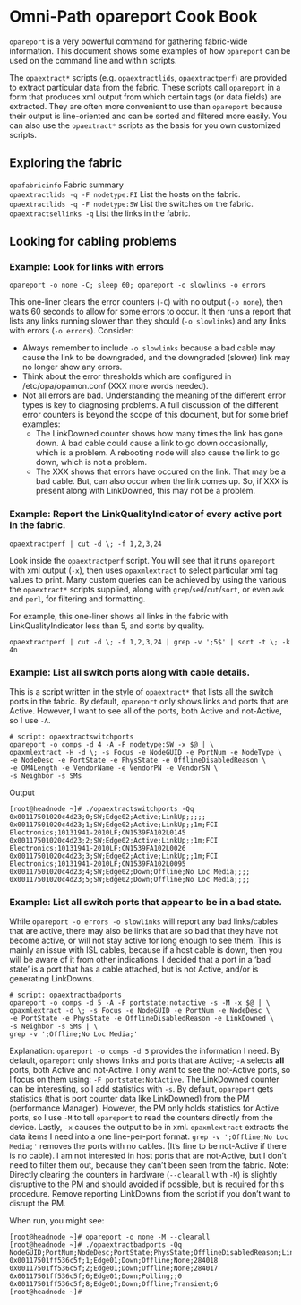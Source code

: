 # Omni-Path opareport Cook Book

```opareport``` is a very powerful command for gathering fabric-wide information.
This document shows some examples of how ```opareport``` can be used on the command line and within scripts.

The ```opaextract*``` scripts (e.g. ```opaextractlids```, ```opaextractperf```) are provided to extract particular data from the fabric.
These scripts call ```opareport``` in a form that produces xml output from which certain tags (or data fields) are extracted.
They are often more convenient to use than ```opareport``` because their output is line-oriented and can be sorted and filtered more easily.
You can also use the ```opaextract*``` scripts as the basis for you own customized scripts.

## Exploring the fabric

```opafabricinfo``` Fabric summary<br>
```opaextractlids -q -F nodetype:FI``` List the hosts on the fabric.<br>
```opaextractlids -q -F nodetype:SW``` List the switches on the fabric.<br>
```opaextractsellinks -q``` List the links in the fabric.<br>

## Looking for cabling problems

### Example: Look for links with errors
```
opareport -o none -C; sleep 60; opareport -o slowlinks -o errors
```
This one-liner clears the error counters (```-C```) with no output (```-o none```), then waits 60 seconds to allow for some errors to occur.
It then runs a report that lists any links running slower than they should (```-o slowlinks```) and any links with errors (```-o errors```).
Consider:
- Always remember to include ```-o slowlinks``` because a bad cable may cause the link to be downgraded,
  and the downgraded (slower) link may no longer show any errors.
- Think about the error thresholds which are configured in /etc/opa/opamon.conf (XXX more words needed).
- Not all errors are bad. Understanding the meaning of the different error types is key to diagnosing problems.
  A full discussion of the different error counters is beyond the scope of this document, but for some brief examples:
  - The LinkDowned counter shows how many times the link has gone down. A bad cable could cause a link to go down occasionally, which is a problem.
    A rebooting node will also cause the link to go down, which is not a problem.
  - The XXX shows that errors have occured on the link. That may be a bad cable. But, can also occur when the link comes up.
    So, if XXX is present along with LinkDowned, this may not be a problem.


### Example: Report the LinkQualityIndicator of every active port in the fabric.
```
opaextractperf | cut -d \; -f 1,2,3,24
```
Look inside the ```opaextractperf``` script.
You will see that it runs ```opareport``` with xml output (```-x```), then uses ```opaxmlextract``` to select particular xml tag values to print.
Many custom queries can be achieved by using the various the ```opaextract*``` scripts supplied,
along with ```grep```/```sed```/```cut```/```sort```, or even ```awk``` and ```perl```, for filtering and formatting.

For example, this one-liner shows all links in the fabric with LinkQualityIndicator less than 5, and sorts by quality.
```
opaextractperf | cut -d \; -f 1,2,3,24 | grep -v ';5$' | sort -t \; -k 4n
```

### Example: List all switch ports along with cable details.
This is a script written in the style of ```opaextract*``` that lists all the switch ports in the fabric.
By default, ```opareport``` only shows links and ports that are Active.
However, I want to see all of the ports, both Active and not-Active, so I use ```-A```.
```
# script: opaextractswitchports
opareport -o comps -d 4 -A -F nodetype:SW -x $@ | \
opaxmlextract -H -d \; -s Focus -e NodeGUID -e PortNum -e NodeType \
-e NodeDesc -e PortState -e PhysState -e OfflineDisabledReason \
-e OM4Length -e VendorName -e VendorPN -e VendorSN \
-s Neighbor -s SMs
```
Output
```
[root@headnode ~]# ./opaextractswitchports -Qq
0x00117501020c4d23;0;SW;Edge02;Active;LinkUp;;;;;
0x00117501020c4d23;1;SW;Edge02;Active;LinkUp;;1m;FCI Electronics;10131941-2010LF;CN1539FA102L0145
0x00117501020c4d23;2;SW;Edge02;Active;LinkUp;;1m;FCI Electronics;10131941-2010LF;CN1539FA102L0026
0x00117501020c4d23;3;SW;Edge02;Active;LinkUp;;1m;FCI Electronics;10131941-2010LF;CN1539FA102L0095
0x00117501020c4d23;4;SW;Edge02;Down;Offline;No Loc Media;;;;
0x00117501020c4d23;5;SW;Edge02;Down;Offline;No Loc Media;;;;
```

### Example: List all switch ports that appear to be in a bad state.
While ```opareport -o errors -o slowlinks``` will report any bad links/cables that are active, there may also be links that are so bad that they have not become active,
or will not stay active for long enough to see them.
This is mainly an issue with ISL cables, because if a host cable is down, then you will be aware of it from other indications.
I decided that a port in a ‘bad state’ is a port that has a cable attached, but is not Active, and/or is generating LinkDowns.
```
# script: opaextractbadports
opareport -o comps -d 5 -A -F portstate:notactive -s -M -x $@ | \
opaxmlextract -d \; -s Focus -e NodeGUID -e PortNum -e NodeDesc \
-e PortState -e PhysState -e OfflineDisabledReason -e LinkDowned \
-s Neighbor -s SMs | \
grep -v ';Offline;No Loc Media;'
```
Explanation: ```opareport -o comps -d 5``` provides the information I need.
By default, ```opareport``` only shows links and ports that are Active; ```-A``` selects **all** ports, both Active and not-Active.
I only want to see the not-Active ports, so I focus on them using: ```-F portstate:NotActive```.
The LinkDowned counter can be interesting, so I add statistics with ```-s```.
By default, ```opareport``` gets statistics (that is port counter data like LinkDowned) from the PM (performance Manager).
However, the PM only holds statistics for Active ports, so I use ```-M``` to tell ```opareport``` to read the counters directly from the device.
Lastly, ```-x``` causes the output to be in xml. ```opaxmlextract``` extracts the data items I need into a one line-per-port format.
```grep -v ';Offline;No Loc Media;'``` removes the ports with no cables. (It’s fine to be not-Active if there is no cable).
I am not interested in host ports that are not-Active, but I don’t need to filter them out, because they can’t been seen from the fabric.
Note: Directly clearing the counters in hardware (```--clearall``` with ```-M```) is slightly disruptive to the PM and should avoided if possible,
but is required for this procedure. Remove reporting LinkDowns from the script if you don’t want to disrupt the PM.

When run, you might see:
```
[root@headnode ~]# opareport -o none -M --clearall
[root@headnode ~]# ./opaextractbadports -Qq
NodeGUID;PortNum;NodeDesc;PortState;PhysState;OfflineDisabledReason;LinkDowned
0x00117501ff536c5f;1;Edge01;Down;Offline;None;284018
0x00117501ff536c5f;2;Edge01;Down;Offline;None;284017
0x00117501ff536c5f;6;Edge01;Down;Polling;;0
0x00117501ff536c5f;8;Edge01;Down;Offline;Transient;6
[root@headnode ~]# 
```

